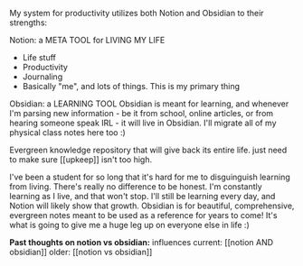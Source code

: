 


My system for productivity utilizes both Notion and Obsidian to their strengths:

Notion: a META TOOL for LIVING MY LIFE
- Life stuff
- Productivity
- Journaling
- Basically "me", and lots of things. This is my primary thing

Obsidian: a LEARNING TOOL
Obsidian is meant for learning, and whenever I'm parsing new information - be it from school, online articles, or from hearing someone speak IRL - it will live in Obsidian. I'll migrate all of my physical class notes here too :)

Evergreen knowledge repository that will give back its entire life. just need to make sure [[upkeep]] isn't too high.

I've been a student for so long that it's hard for me to disguinguish learning from living. There's really no difference to be honest. I'm constantly learning as I live, and that won't stop. I'll still be learning every day, and Notion will likely show that growth. Obsidian is for beautiful, comprehensive, evergreen notes meant to be used as a reference for years to come! It's what is going to give me a huge leg up on everyone else in life :)

**Past thoughts on notion vs obsidian:**
influences current: [[notion AND obsidian]]
older: [[notion vs obsidian]]

